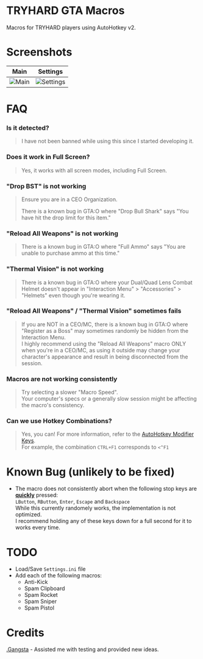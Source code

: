 # TRYHARD GTA Macros

Macros for TRYHARD players using AutoHotkey v2.

# Screenshots

| Main                                                                                     | Settings                                                                                     |
| ---------------------------------------------------------------------------------------- | -------------------------------------------------------------------------------------------- |
| ![Main](https://github.com/user-attachments/assets/5922e71c-1ed7-4c45-8b9b-b22eb2264cb5) | ![Settings](https://github.com/user-attachments/assets/dcd5b382-726b-4d21-9b0d-9a8cddce3f5c) |

# FAQ

### Is it detected?

> I have not been banned while using this since I started developing it.

### Does it work in Full Screen?

> Yes, it works with all screen modes, including Full Screen.

### "Drop BST" is not working

> Ensure you are in a CEO Organization.
>
> There is a known bug in GTA:O where "Drop Bull Shark" says "You have hit the drop limit for this item."

### "Reload All Weapons" is not working

> There is a known bug in GTA:O where "Full Ammo" says "You are unable to purchase ammo at this time."

### "Thermal Vision" is not working

> There is a known bug in GTA:O where your Dual/Quad Lens Combat Helmet doesn't appear in "Interaction Menu" > "Accessories" > "Helmets" even though you're wearing it.

### "Reload All Weapons" / "Thermal Vision" sometimes fails

> If you are NOT in a CEO/MC, there is a known bug in GTA:O where "Register as a Boss" may sometimes randomly be hidden from the Interaction Menu.<br>
> I highly recommend using the "Reload All Weapons" macro ONLY when you're in a CEO/MC, as using it outside may change your character's appearance and result in being disconnected from the session.

### Macros are not working consistently

> Try selecting a slower "Macro Speed".<br>
> Your computer's specs or a generally slow session might be affecting the macro's consistency.

### Can we use Hotkey Combinations?

> Yes, you can! For more information, refer to the [AutoHotkey Modifier Keys](https://www.autohotkey.com/docs/v2/KeyList.htm#modifier).<br>
> For example, the combination `CTRL+F1` corresponds to `<^F1`

# Known Bug (unlikely to be fixed)

- The macro does not consistently abort when the following stop keys are <ins>**quickly**</ins> pressed:<br>
`LButton`, `RButton`, `Enter`, `Escape` and `Backspace`<br>
While this currently randomely works, the implementation is not optimized.<br>
I recommend holding any of these keys down for a full second for it to works every time.

# TODO

- Load/Save `Settings.ini` file
- Add each of the following macros:
  - Anti-Kick
  - Spam Clipboard
  - Spam Rocket
  - Spam Sniper
  - Spam Pistol

# Credits
[.Gangsta](https://socialclub.rockstargames.com/member/.Gangsta/) - Assisted me with testing and provided new ideas.

